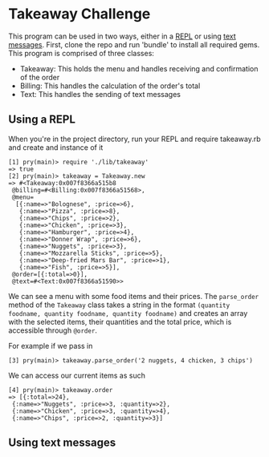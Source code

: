 Takeaway Challenge
==================

This program can be used in two ways, either in a [REPL](#repl) or using [text messages](#text-messages). First, clone the repo and run 'bundle' to install all required gems. This program is comprised of three classes:

- Takeaway: This holds the menu and handles receiving and confirmation of the order
- Billing: This handles the calculation of the order's total
- Text: This handles the sending of text messages 

<a name="repl">Using a REPL</a>
-------
When you're in the project directory, run your REPL and require takeaway.rb and create and instance of it

``` 
[1] pry(main)> require './lib/takeaway'
=> true
[2] pry(main)> takeaway = Takeaway.new
=> #<Takeaway:0x007f8366a515b8
 @billing=#<Billing:0x007f8366a51568>,
 @menu=
  [{:name=>"Bolognese", :price=>6},
   {:name=>"Pizza", :price=>8},
   {:name=>"Chips", :price=>2},
   {:name=>"Chicken", :price=>3},
   {:name=>"Hamburger", :price=>4},
   {:name=>"Donner Wrap", :price=>6},
   {:name=>"Nuggets", :price=>3},
   {:name=>"Mozzarella Sticks", :price=>5},
   {:name=>"Deep-fried Mars Bar", :price=>1},
   {:name=>"Fish", :price=>5}],
 @order=[{:total=>0}],
 @text=#<Text:0x007f8366a51590>>
```
We can see a menu with some food items and their prices.
The `parse_order` method of the `Takeaway` class takes a string in the format `(quantity foodname, quantity foodname, quantity foodname)` and creates an array with the selected items, their quantities and the total price, which is accessible through `@order`.

For example if we pass in
```
[3] pry(main)> takeaway.parse_order('2 nuggets, 4 chicken, 3 chips')
```
We can access our current items as such
```
[4] pry(main)> takeaway.order
=> [{:total=>24},
 {:name=>"Nuggets", :price=>3, :quantity=>2},
 {:name=>"Chicken", :price=>3, :quantity=>4},
 {:name=>"Chips", :price=>2, :quantity=>3}]
```
<a name="text-messages">Using text messages</a>
-------
